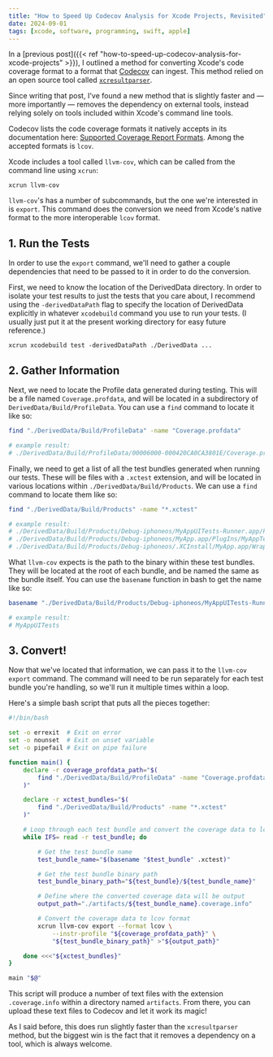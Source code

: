 ```yaml
---
title: "How to Speed Up Codecov Analysis for Xcode Projects, Revisited"
date: 2024-09-01
tags: [xcode, software, programming, swift, apple]
---
```


In a [previous post]({{< ref "how-to-speed-up-codecov-analysis-for-xcode-projects" >}}), I outlined a method for converting Xcode's code coverage format to a format that [Codecov](https://codecov.io) can ingest. This method relied on an open source tool called [`xcresultparser`](https://github.com/a7ex/xcresultparser).

Since writing that post, I've found a new method that is slightly faster and — more importantly — removes the dependency on external tools, instead relying solely on tools included within Xcode's command line tools.

Codecov lists the code coverage formats it natively accepts in its documentation here: [Supported Coverage Report Formats](https://docs.codecov.com/docs/supported-report-formats). Among the accepted formats is `lcov`.

Xcode includes a tool called `llvm-cov`, which can be called from the command line using `xcrun`:

```shell
xcrun llvm-cov
```

`llvm-cov`'s has a number of subcommands, but the one we're interested in is `export`. This command does the conversion we need from Xcode's native format to the more interoperable `lcov` format.

## 1. Run the Tests

In order to use the `export` command, we'll need to gather a couple dependencies that need to be passed to it in order to do the conversion.

First, we need to know the location of the DerivedData directory. In order to isolate your test results to just the tests that you care about, I recommend using the `-derivedDataPath` flag to specify the location of DerivedData explicitly in whatever `xcodebuild` command you use to run your tests. (I usually just put it at the present working directory for easy future reference.)

```shell
xcrun xcodebuild test -derivedDataPath ./DerivedData ...
```

## 2. Gather Information

Next, we need to locate the Profile data generated during testing. This will be a file named `Coverage.profdata`, and will be located in a subdirectory of `DerivedData/Build/ProfileData`. You can use a `find` command to locate it like so:

```bash
find "./DerivedData/Build/ProfileData" -name "Coverage.profdata"

# example result:
# ./DerivedData/Build/ProfileData/00006000-000420CA0CA3801E/Coverage.profdata
```

Finally, we need to get a list of all the test bundles generated when running our tests. These will be files with a `.xctest` extension, and will be located in various locations within `./DerivedData/Build/Products`. We can use a `find` command to locate them like so:

```bash
find "./DerivedData/Build/Products" -name "*.xctest"

# example result:
# ./DerivedData/Build/Products/Debug-iphoneos/MyAppUITests-Runner.app/PlugIns/MyAppUITests.xctest
# ./DerivedData/Build/Products/Debug-iphoneos/MyApp.app/PlugIns/MyAppTests.xctest
# ./DerivedData/Build/Products/Debug-iphoneos/.XCInstall/MyApp.app/Wrapper/MyApp.app/PlugIns/MyAppTests.xctest
```

What `llvm-cov` expects is the path to the binary within these test bundles. They will be located at the root of each bundle, and be named the same as the bundle itself. You can use the `basename` function in bash to get the name like so:

```bash
basename "./DerivedData/Build/Products/Debug-iphoneos/MyAppUITests-Runner.app/PlugIns/MyAppUITests.xctest" .xctest

# example result:
# MyAppUITests
```

## 3. Convert!

Now that we've located that information, we can pass it to the `llvm-cov export` command. The command will need to be run separately for each test bundle you're handling, so we'll run it multiple times within a loop.

Here's a simple bash script that puts all the pieces together:

```bash
#!/bin/bash

set -o errexit  # Exit on error
set -o nounset  # Exit on unset variable
set -o pipefail # Exit on pipe failure

function main() {
	declare -r coverage_profdata_path="$(
		find "./DerivedData/Build/ProfileData" -name "Coverage.profdata"
	)"

	declare -r xctest_bundles="$(
		find "./DerivedData/Build/Products" -name "*.xctest"
	)"

	# Loop through each test bundle and convert the coverage data to lcov format
	while IFS= read -r test_bundle; do

		# Get the test bundle name
		test_bundle_name="$(basename "$test_bundle" .xctest)"

		# Get the test bundle binary path
		test_bundle_binary_path="${test_bundle}/${test_bundle_name}"

		# Define where the converted coverage data will be output
		output_path="./artifacts/${test_bundle_name}.coverage.info"

		# Convert the coverage data to lcov format
		xcrun llvm-cov export --format lcov \
			--instr-profile "${coverage_profdata_path}" \
			"${test_bundle_binary_path}" >"${output_path}"

	done <<<"${xctest_bundles}"
}

main "$@"
```

This script will produce a number of text files with the extension `.coverage.info` within a directory named `artifacts`. From there, you can upload these text files to Codecov and let it work its magic!

As I said before, this does run slightly faster than the `xcresultparser` method, but the biggest win is the fact that it removes a dependency on a tool, which is always welcome.